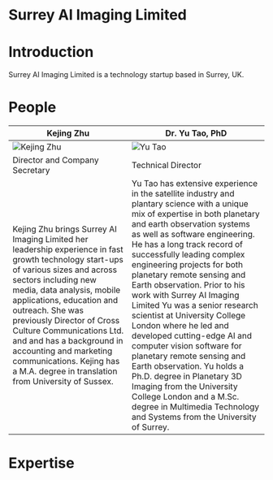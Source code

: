 # Surrey AI Imaging Limited

# Introduction

Surrey AI Imaging Limited is a technology startup based in Surrey, UK. 


# People
| Kejing Zhu | Dr. Yu Tao, PhD |
| --- | --- |
| ![Kejing Zhu](https://www.dropbox.com/s/yzm0f3919s80814/crop-jiao.jpg?dl=1) | ![Yu Tao](https://www.dropbox.com/s/a4vy5rdofhbeijm/crop-dou.jpg?dl=1) |
| Director and Company Secretary | Technical Director |
| Kejing Zhu brings Surrey AI Imaging Limited her leadership experience in fast growth technology start-ups of various sizes and across sectors including new media, data analysis, mobile applications, education and outreach. She was previously Director of Cross Culture Communications Ltd. and and has a background in accounting and marketing communications. Kejing has a M.A. degree in translation from University of Sussex. | Yu Tao has extensive experience in the satellite industry and plantary science with a unique mix of expertise in both planetary and earth observation systems as well as software engineering. He has a long track record of successfully leading complex engineering projects for both planetary remote sensing and Earth observation. Prior to his work with Surrey AI Imaging Limited Yu was a senior research scientist at University College London where he led and developed cutting-edge AI and computer vision software for planetary remote sensing and Earth observation. Yu holds a Ph.D. degree in Planetary 3D Imaging from the University College London and a M.Sc. degree in Multimedia Technology and Systems from the University of Surrey.

# Expertise


